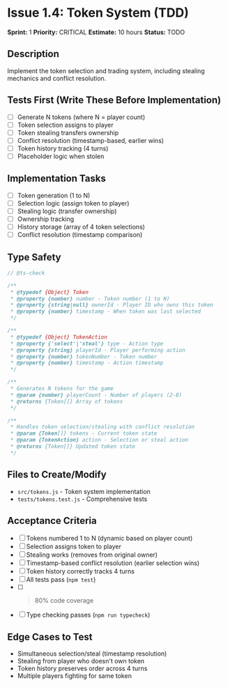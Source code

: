 # Issue 1.4: Token System (TDD)

**Sprint:** 1
**Priority:** CRITICAL
**Estimate:** 10 hours
**Status:** TODO

## Description
Implement the token selection and trading system, including stealing mechanics and conflict resolution.

## Tests First (Write These Before Implementation)
- [ ] Generate N tokens (where N = player count)
- [ ] Token selection assigns to player
- [ ] Token stealing transfers ownership
- [ ] Conflict resolution (timestamp-based, earlier wins)
- [ ] Token history tracking (4 turns)
- [ ] Placeholder logic when stolen

## Implementation Tasks
- [ ] Token generation (1 to N)
- [ ] Selection logic (assign token to player)
- [ ] Stealing logic (transfer ownership)
- [ ] Ownership tracking
- [ ] History storage (array of 4 token selections)
- [ ] Conflict resolution (timestamp comparison)

## Type Safety
```javascript
// @ts-check

/**
 * @typedef {Object} Token
 * @property {number} number - Token number (1 to N)
 * @property {string|null} ownerId - Player ID who owns this token
 * @property {number} timestamp - When token was last selected
 */

/**
 * @typedef {Object} TokenAction
 * @property {'select'|'steal'} type - Action type
 * @property {string} playerId - Player performing action
 * @property {number} tokenNumber - Token number
 * @property {number} timestamp - Action timestamp
 */

/**
 * Generates N tokens for the game
 * @param {number} playerCount - Number of players (2-8)
 * @returns {Token[]} Array of tokens
 */

/**
 * Handles token selection/stealing with conflict resolution
 * @param {Token[]} tokens - Current token state
 * @param {TokenAction} action - Selection or steal action
 * @returns {Token[]} Updated token state
 */
```

## Files to Create/Modify
- `src/tokens.js` - Token system implementation
- `tests/tokens.test.js` - Comprehensive tests

## Acceptance Criteria
- [ ] Tokens numbered 1 to N (dynamic based on player count)
- [ ] Selection assigns token to player
- [ ] Stealing works (removes from original owner)
- [ ] Timestamp-based conflict resolution (earlier selection wins)
- [ ] Token history correctly tracks 4 turns
- [ ] All tests pass (`npm test`)
- [ ] >80% code coverage
- [ ] Type checking passes (`npm run typecheck`)

## Edge Cases to Test
- Simultaneous selection/steal (timestamp resolution)
- Stealing from player who doesn't own token
- Token history preserves order across 4 turns
- Multiple players fighting for same token
